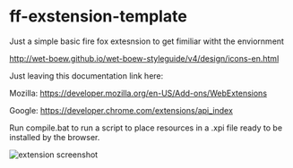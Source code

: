 # ff-exstension-template
Just a simple basic fire fox extesnsion to get fimiliar witht the enviornment

http://wet-boew.github.io/wet-boew-styleguide/v4/design/icons-en.html

Just leaving this documentation link here:

Mozilla:
https://developer.mozilla.org/en-US/Add-ons/WebExtensions

Google:
https://developer.chrome.com/extensions/api_index

Run compile.bat to run a script to place resources in a .xpi file ready to be installed by the browser.

![extension screenshot](https://raw.githubusercontent.com/Emil-A/ff-exstension-template/master/images/screenshot.png)
